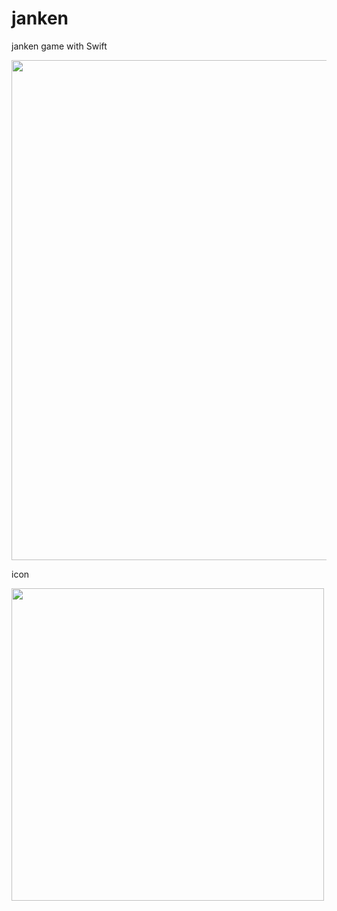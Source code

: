 # janken

janken game with Swift


<img src="https://github.com/shutokawabata0723/janken/blob/master/demo.gif" width=800>


icon

<img src="https://github.com/shutokawabata0723/janken/blob/master/home.png" width=500>
